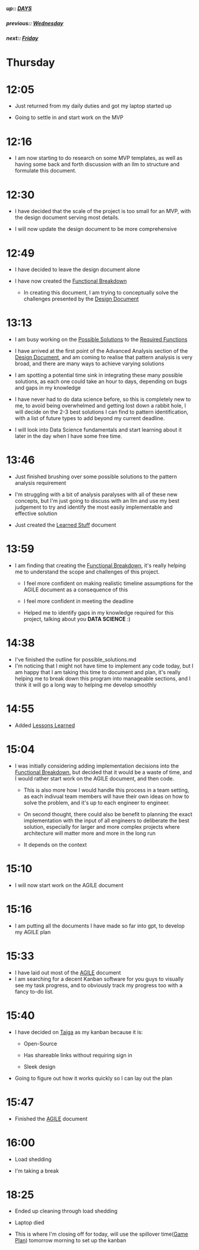 ##### up:: [DAYS](../mocs/days.md)

##### previous:: [Wednesday](./27Sept2023.md)

##### next:: [Friday](./29Sept2023.md)

# Thursday

# 12:05

- Just returned from my daily duties and got my laptop started up

- Going to settle in and start work on the MVP

# 12:16

- I am now starting to do research on some MVP templates, as well as having some back and forth discussion with an llm to structure and formulate this document.

# 12:30

- I have decided that the scale of the project is too small for an MVP, with the design document serving most details.

- I will now update the design document to be more comprehensive

# 12:49

- I have decided to leave the design document alone

- I have now created the [Functional Breakdown](../documents/functional_breakdown.md)
  
  - In creating this document, I am trying to conceptually solve the challenges presented by the [Design Document](../documents/design_document.md)

# 13:13

- I am busy working on the [Possible Solutions](../documents/functional_breakdown/possible_solutions.md) to the [Required Functions](../documents/functional_breakdown/required_functions.md)

- I have arrived at the first point of the Advanced Analysis section of the [Design Document](../documents/design_document.md), and am coming to realise that pattern analysis is very broad, and there are many ways to achieve varying solutions

- I am spotting a potential time sink in integrating these many possible solutions, as each one could take an hour to days, depending on bugs and gaps in my knowledge

- I have never had to do data science before, so this is completely new to me, to avoid being overwhelmed and getting lost down a rabbit hole, I will decide on the 2-3 best solutions I can find to pattern identification, with a list of future types to add beyond my current deadline. 

- I will look into Data Science fundamentals and start learning about it later in the day when I have some free time.

# 13:46

- Just finished brushing over some possible solutions to the pattern analysis requirement

- I'm struggling with a bit of analysis paralyses with all of these new concepts, but I'm just going to discuss with an llm and use my best judgement to try and identify the most easily implementable and effective solution

- Just created the [Learned Stuff](../sentiments/learned_stuff.md) document

# 13:59

- I am finding that creating the [Functional Breakdown](../documents/functional_breakdown.md), it's really helping me to understand the scope and challenges of this project.
  
  - I feel more confident on making realistic timeline assumptions for the AGILE document as a consequence of this 
  
  - I feel more confident in meeting the deadline
  
  - Helped me to identify gaps in my knowledge required for this project, talking about you **DATA SCIENCE** :)

# 14:38

- I've finished the outline for possible_solutions.md
- I'm noticing that I might not have time to implement any code today, but I am happy that I am taking this time to document and plan, it's really helping me to break down this program into manageable sections, and I think it will go a long way to helping me develop smoothly

# 14:55

- Added [Lessons Learned](../sentiments/lessons.md)

# 15:04

- I was initially considering adding implementation decisions into the [Functional Breakdown](../documents/functional_breakdown.md), but decided that it would be a waste of time, and I would rather start work on the AGILE document, and then code. 
  
  - This is also more how I would handle this process in a team setting, as each indivual team members will have their own ideas on how to solve the problem, and it's up to each engineer to engineer.
  
  - On second thought, there could also be benefit to planning the exact implementation with the input of all engineers to deliberate the best solution, especially for larger and more complex projects where architecture will matter more and more in the long run
  
  - It depends on the context

# 15:10

- I will now start work on the AGILE document

# 15:16

- I am putting all the documents I have made so far into gpt, to develop my AGILE plan

# 15:33

- I have laid out most of the [AGILE](../documents/agile.md) document
- I am searching for a decent Kanban software for you guys to visually see my task progress, and to obviously track my progress too with a fancy to-do list.

# 15:40

- I have decided on [Taiga](https://taiga.io) as my kanban because it is:
  
  - Open-Source
  
  - Has shareable links without requiring sign in
  
  - Sleek design

- Going to figure out how it works quickly so I can lay out the plan

# 15:47

- Finished the [AGILE](../documents/agile.md) document

# 16:00

- Load shedding

- I'm taking a break

# 18:25

- Ended up cleaning through load shedding

- Laptop died

- This is where I'm closing off for today, will use the spillover time([Game Plan](../documents/game_plan.md)) tomorrow morning to set up the kanban